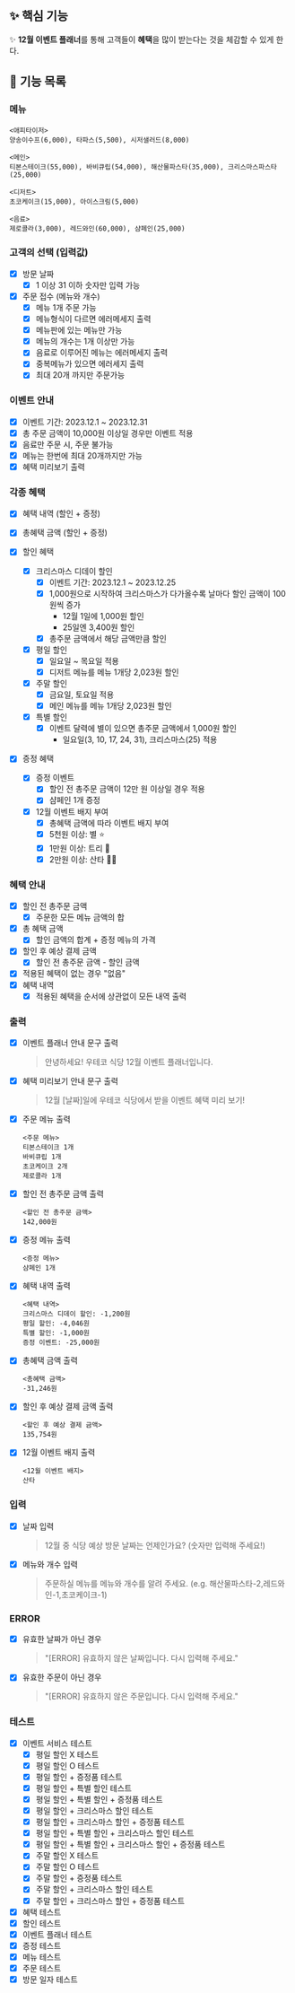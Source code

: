 ## ✨ 핵심 기능

✨ **12월 이벤트 플래너**를 통해 고객들이 **혜택**을 많이 받는다는 것을 체감할 수 있게 한다.

## 🚀 기능 목록

### 메뉴

```
<애피타이저>
양송이수프(6,000), 타파스(5,500), 시저샐러드(8,000)

<메인>
티본스테이크(55,000), 바비큐립(54,000), 해산물파스타(35,000), 크리스마스파스타(25,000)

<디저트>
초코케이크(15,000), 아이스크림(5,000)

<음료>
제로콜라(3,000), 레드와인(60,000), 샴페인(25,000)
```

### 고객의 선택 (입력값)

- [x] 방문 날짜
  - [x] 1 이상 31 이하 숫자만 입력 가능
- [x] 주문 접수 (메뉴와 개수)
  - [x] 메뉴 1개 주문 가능
  - [x] 메뉴형식이 다르면 에러메세지 출력
  - [x] 메뉴판에 있는 메뉴만 가능
  - [x] 메뉴의 개수는 1개 이상만 가능
  - [x] 음료로 이루어진 메뉴는 에러메세지 출력
  - [x] 중복메뉴가 있으면 에러세지 출력
  - [x] 최대 20개 까지만 주문가능

### 이벤트 안내

- [x] 이벤트 기간: 2023.12.1 ~ 2023.12.31
- [x] 총 주문 금액이 10,000원 이상일 경우만 이벤트 적용
- [x] 음료만 주문 시, 주문 불가능
- [x] 메뉴는 한번에 최대 20개까지만 가능
- [x] 혜택 미리보기 출력

### 각종 혜택

- [x] 혜택 내역 (할인 + 증정)
- [x] 총혜택 금액 (할인 + 증정)

- [x] 할인 혜택

  - [x] 크리스마스 디데이 할인
    - [x] 이벤트 기간: 2023.12.1 ~ 2023.12.25
    - [x] 1,000원으로 시작하여 크리스마스가 다가올수록 날마다 할인 금액이 100원씩 증가
      - 12월 1일에 1,000원 할인
      - 25일엔 3,400원 할인
    - [x] 총주문 금액에서 해당 금액만큼 할인
  - [x] 평일 할인
    - [x] 일요일 ~ 목요일 적용
    - [x] 디저트 메뉴를 메뉴 1개당 2,023원 할인
  - [x] 주말 할인
    - [x] 금요일, 토요일 적용
    - [x] 메인 메뉴를 메뉴 1개당 2,023원 할인
  - [x] 특별 할인
    - [x] 이벤트 달력에 별이 있으면 총주문 금액에서 1,000원 할인
      - 일요일(3, 10, 17, 24, 31), 크리스마스(25) 적용

- [x] 증정 혜택
  - [x] 증정 이벤트
    - [x] 할인 전 총주문 금액이 12만 원 이상일 경우 적용
    - [x] 샴페인 1개 증정
  - [x] 12월 이벤트 배지 부여
    - [x] 총혜택 금액에 따라 이벤트 배지 부여
    - [x] 5천원 이상: 별 ⭐️
    - [x] 1만원 이상: 트리 🎄
    - [x] 2만원 이상: 산타 🎅🏻

### 혜택 안내

- [x] 할인 전 총주문 금액
  - [x] 주문한 모든 메뉴 금액의 합
- [x] 총 혜택 금액
  - [x] 할인 금액의 합계 + 증정 메뉴의 가격
- [x] 할인 후 예상 결제 금액
  - [x] 할인 전 총주문 금액 - 할인 금액
- [x] 적용된 혜택이 없는 경우 "없음"
- [x] 혜택 내역
  - [x] 적용된 혜택을 순서에 상관없이 모든 내역 출력

### 출력

- [x] 이벤트 플래너 안내 문구 출력
  > 안녕하세요! 우테코 식당 12월 이벤트 플래너입니다.
- [x] 혜택 미리보기 안내 문구 출력
  > 12월 [날짜]일에 우테코 식당에서 받을 이벤트 혜택 미리 보기!
- [x] 주문 메뉴 출력
  ```
  <주문 메뉴>
  티본스테이크 1개
  바비큐립 1개
  초코케이크 2개
  제로콜라 1개
  ```
- [x] 할인 전 총주문 금액 출력
  ```
  <할인 전 총주문 금액>
  142,000원
  ```
- [x] 증정 메뉴 출력
  ```
  <증정 메뉴>
  샴페인 1개
  ```
- [x] 혜택 내역 출력
  ```
  <혜택 내역>
  크리스마스 디데이 할인: -1,200원
  평일 할인: -4,046원
  특별 할인: -1,000원
  증정 이벤트: -25,000원
  ```
- [x] 총혜택 금액 출력
  ```
  <총혜택 금액>
  -31,246원
  ```
- [x] 할인 후 예상 결제 금액 출력
  ```
  <할인 후 예상 결제 금액>
  135,754원
  ```
- [x] 12월 이벤트 배지 출력
  ```
  <12월 이벤트 배지>
  산타
  ```

### 입력

- [x] 날짜 입력
  > 12월 중 식당 예상 방문 날짜는 언제인가요? (숫자만 입력해 주세요!)
- [x] 메뉴와 개수 입력
  > 주문하실 메뉴를 메뉴와 개수를 알려 주세요. (e.g. 해산물파스타-2,레드와인-1,초코케이크-1)

### ERROR

- [x] 유효한 날짜가 아닌 경우
  > "[ERROR] 유효하지 않은 날짜입니다. 다시 입력해 주세요."
- [x] 유효한 주문이 아닌 경우
  > "[ERROR] 유효하지 않은 주문입니다. 다시 입력해 주세요."

### 테스트

- [x] 이벤트 서비스 테스트
  - [x] 평일 할인 X 테스트
  - [x] 평일 할인 O 테스트
  - [x] 평일 할인 + 증정품 테스트
  - [x] 평일 할인 + 특별 할인 테스트
  - [x] 평일 할인 + 특별 할인 + 증정품 테스트
  - [x] 평일 할인 + 크리스마스 할인 테스트
  - [x] 평일 할인 + 크리스마스 할인 + 증정품 테스트
  - [x] 평일 할인 + 특별 할인 + 크리스마스 할인 테스트
  - [x] 평일 할인 + 특별 할인 + 크리스마스 할인 + 증정품 테스트
  - [x] 주말 할인 X 테스트
  - [x] 주말 할인 O 테스트
  - [x] 주말 할인 + 증정품 테스트
  - [x] 주말 할인 + 크리스마스 할인 테스트
  - [x] 주말 할인 + 크리스마스 할인 + 증정품 테스트
- [x] 혜택 테스트
- [x] 할인 테스트
- [x] 이벤트 플래너 테스트
- [x] 증정 테스트
- [x] 메뉴 테스트
- [x] 주문 테스트
- [x] 방문 일자 테스트

